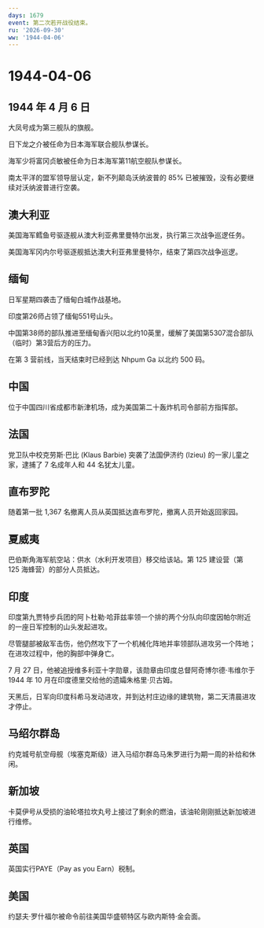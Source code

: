 ```yaml
---
days: 1679
event: 第二次若开战役结束。
ru: '2026-09-30'
ww: '1944-04-06'
---
```


# 1944-04-06

## 1944 年 4 月 6 日

大凤号成为第三舰队的旗舰。

日下龙之介被任命为日本海军联合舰队参谋长。

海军少将富冈贞敏被任命为日本海军第11航空舰队参谋长。

南太平洋的盟军领导层认定，新不列颠岛沃纳波普的 85%
已被摧毁，没有必要继续对沃纳波普进行空袭。

## 澳大利亚

美国海军鳕鱼号驱逐舰从澳大利亚弗里曼特尔出发，执行第三次战争巡逻任务。

美国海军冈内尔号驱逐舰抵达澳大利亚弗里曼特尔，结束了第四次战争巡逻。

## 缅甸

日军星期四袭击了缅甸白城作战基地。

印度第26师占领了缅甸551号山头。

中国第38师的部队推进至缅甸香兴阳以北约10英里，缓解了美国第5307混合部队（临时）第3营后方的压力。

在第 3 营前线，当天结束时已经到达 Nhpum Ga 以北约 500 码。

## 中国

位于中国四川省成都市新津机场，成为美国第二十轰炸机司令部前方指挥部。

## 法国

党卫队中校克劳斯·巴比 (Klaus Barbie) 突袭了法国伊济约 (Izieu)
的一家儿童之家，逮捕了 7 名成年人和 44 名犹太儿童。

## 直布罗陀

随着第一批 1,367 名撤离人员从英国抵达直布罗陀，撤离人员开始返回家园。

## 夏威夷

巴伯斯角海军航空站：供水（水利开发项目）移交给该站。第 125 建设营（第
125 海蜂营）的部分人员抵达。

## 印度

印度第九贾特步兵团的阿卜杜勒·哈菲兹率领一个排的两个分队向印度因帕尔附近的一座日军控制的山头发起进攻。

尽管腿部被敌军击伤，他仍然攻下了一个机械化阵地并率领部队进攻另一个阵地；在进攻过程中，他的胸部中弹身亡。

7 月 27
日，他被追授维多利亚十字勋章，该勋章由印度总督阿奇博尔德·韦维尔于 1944
年 10 月在印度德里交给他的遗孀朱格里·贝古姆。

天黑后，日军向印度科希马发动进攻，并到达村庄边缘的建筑物，第二天清晨进攻才停止。

## 马绍尔群岛

约克城号航空母舰（埃塞克斯级）进入马绍尔群岛马朱罗进行为期一周的补给和休闲。

## 新加坡

卡莫伊号从受损的油轮塔拉坎丸号上接过了剩余的燃油，该油轮刚刚抵达新加坡进行维修。

## 英国

英国实行PAYE（Pay as you Earn）税制。

## 美国

约瑟夫·罗什福尔被命令前往美国华盛顿特区与欧内斯特·金会面。